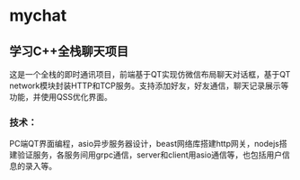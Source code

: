 # mychat
## 学习C++全栈聊天项目
这是一个全栈的即时通讯项目，前端基于QT实现仿微信布局聊天对话框，基于QT network模块封装HTTP和TCP服务。支持添加好友，好友通信，聊天记录展示等功能，并使用QSS优化界面。
### 技术：
PC端QT界面编程，asio异步服务器设计，beast网络库搭建http网关，nodejs搭建验证服务，各服务间用grpc通信，server和client用asio通信等，也包括用户信息的录入等。

